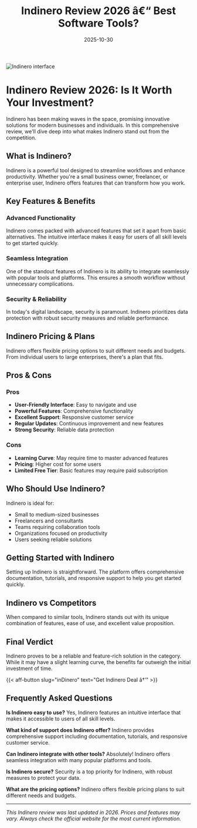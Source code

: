 ﻿---
title: "Indinero Review 2026 â€“ Best Software Tools?"
date: 2025-10-30
draft: false
rating: 4.8
category: "Software Tools"
tags: ["software-tools", "review", "2026"]
description: "Comprehensive Indinero review 2026. Discover if this  tool is the best choice for your needs."
keywords: "inDinero, Indinero, review, software tools, 2026, best software tools"
image: "https://images.unsplash.com/photo-1555949963-aa79dcee981c?w=800&h=400&fit=crop&crop=center"
---

![Indinero interface](https://images.unsplash.com/photo-1555949963-aa79dcee981c?w=800&h=400&fit=crop&crop=center)

# Indinero Review 2026: Is It Worth Your Investment?

Indinero has been making waves in the  space, promising innovative solutions for modern businesses and individuals. In this comprehensive review, we'll dive deep into what makes Indinero stand out from the competition.

## What is Indinero?

Indinero is a powerful  tool designed to streamline workflows and enhance productivity. Whether you're a small business owner, freelancer, or enterprise user, Indinero offers features that can transform how you work.

## Key Features & Benefits

### Advanced Functionality
Indinero comes packed with advanced features that set it apart from basic alternatives. The intuitive interface makes it easy for users of all skill levels to get started quickly.

### Seamless Integration
One of the standout features of Indinero is its ability to integrate seamlessly with popular tools and platforms. This ensures a smooth workflow without unnecessary complications.

### Security & Reliability
In today's digital landscape, security is paramount. Indinero prioritizes data protection with robust security measures and reliable performance.

## Indinero Pricing & Plans

Indinero offers flexible pricing options to suit different needs and budgets. From individual users to large enterprises, there's a plan that fits.

## Pros & Cons

### Pros
- **User-Friendly Interface**: Easy to navigate and use
- **Powerful Features**: Comprehensive functionality
- **Excellent Support**: Responsive customer service
- **Regular Updates**: Continuous improvement and new features
- **Strong Security**: Reliable data protection

### Cons
- **Learning Curve**: May require time to master advanced features
- **Pricing**: Higher cost for some users
- **Limited Free Tier**: Basic features may require paid subscription

## Who Should Use Indinero?

Indinero is ideal for:
- Small to medium-sized businesses
- Freelancers and consultants
- Teams requiring collaboration tools
- Organizations focused on productivity
- Users seeking reliable  solutions

## Getting Started with Indinero

Setting up Indinero is straightforward. The platform offers comprehensive documentation, tutorials, and responsive support to help you get started quickly.

## Indinero vs Competitors

When compared to similar tools, Indinero stands out with its unique combination of features, ease of use, and excellent value proposition.

## Final Verdict

Indinero proves to be a reliable and feature-rich solution in the  category. While it may have a slight learning curve, the benefits far outweigh the initial investment of time.

{{< aff-button slug="inDinero" text="Get Indinero Deal â†’" >}}

## Frequently Asked Questions

**Is Indinero easy to use?**
Yes, Indinero features an intuitive interface that makes it accessible to users of all skill levels.

**What kind of support does Indinero offer?**
Indinero provides comprehensive support including documentation, tutorials, and responsive customer service.

**Can Indinero integrate with other tools?**
Absolutely! Indinero offers seamless integration with many popular platforms and tools.

**Is Indinero secure?**
Security is a top priority for Indinero, with robust measures to protect your data.

**What are the pricing options?**
Indinero offers flexible pricing plans to suit different needs and budgets.

---

*This Indinero review was last updated in 2026. Prices and features may vary. Always check the official website for the most current information.*
